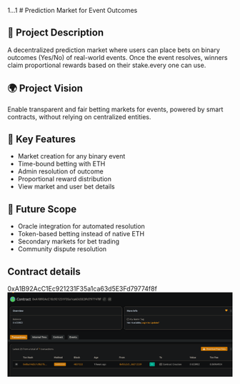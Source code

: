 1...1 # Prediction Market for Event Outcomes

## 🧠 Project Description

A decentralized prediction market where users can place bets on binary outcomes (Yes/No) of real-world events. Once the event resolves, winners claim proportional rewards based on their stake.every one can use.

## 🌍 Project Vision

Enable transparent and fair betting markets for events, powered by smart contracts, without relying on centralized entities.

## 🔑 Key Features

- Market creation for any binary event
- Time-bound betting with ETH
- Admin resolution of outcome
- Proportional reward distribution
- View market and user bet details

## 🚀 Future Scope

- Oracle integration for automated resolution
- Token-based betting instead of native ETH
- Secondary markets for bet trading
- Community dispute resolution

## Contract details
0xA1B92AcC1Ec921231F35a1ca63d5E3Fd79774f8f![alt text](image.png)
